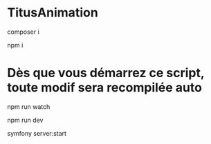 # TitusAnimation

composer i

npm i

# Dès que vous démarrez ce script, toute modif sera recompilée auto
npm run watch

<!-- 
# Ou pour le hot-reload dans le navigateur (HMR) - Pas compatible avec Tailwind
npm run hot -->

npm run dev

symfony server:start